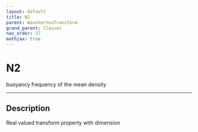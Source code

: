 ```yaml
---
layout: default
title: N2
parent: WaveVortexTransform
grand_parent: Classes
nav_order: 37
mathjax: true
---
```


#  N2

buoyancy frequency of the mean density


---

## Description
Real valued transform property with dimension 